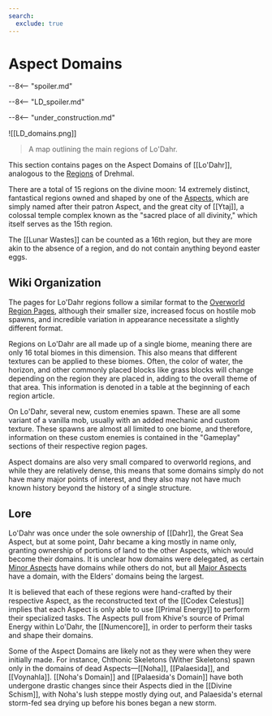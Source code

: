 ```yaml
---
search:
  exclude: true
---
```


# Aspect Domains

--8<-- "spoiler.md"

--8<-- "LD_spoiler.md"

--8<-- "under_construction.md"

![[LD_domains.png]]
> A map outlining the main regions of Lo'Dahr.

This section contains pages on the Aspect Domains of [[Lo'Dahr]], analogous to the [Regions](/World/Regions/) of Drehmal.

There are a total of 15 regions on the divine moon: 14 extremely distinct, fantastical regions owned and shaped by one of the [Aspects](/Lore/Higher_Beings/Aspects/), which are simply named after their patron Aspect, and the great city of [[Ytaj]], a colossal temple complex known as the "sacred place of all divinity," which itself serves as the 15th region.

The [[Lunar Wastes]] can be counted as a 16th region, but they are more akin to the absence of a region, and do not contain anything beyond easter eggs.

## Wiki Organization

The pages for Lo'Dahr regions follow a similar format to the [Overworld Region Pages](/World/Regions/), although their smaller size, increased focus on hostile mob spawns, and incredible variation in appearance necessitate a slightly different format.

Regions on Lo'Dahr are all made up of a single biome, meaning there are only 16 total biomes in this dimension. This also means that different textures can be applied to these biomes. Often, the color of water, the horizon, and other commonly placed blocks like grass blocks will change depending on the region they are placed in, adding to the overall theme of that area. This information is denoted in a table at the beginning of each region article.

On Lo'Dahr, several new, custom enemies spawn. These are all some variant of a vanilla mob, usually with an added mechanic and custom texture. These spawns are almost all limited to one biome, and therefore, information on these custom enemies is contained in the "Gameplay" sections of their respective region pages.

Aspect domains are also very small compared to overworld regions, and while they are relatively dense, this means that some domains simply do not have many major points of interest, and they also may not have much known history beyond the history of a single structure.

## Lore

Lo'Dahr was once under the sole ownership of [[Dahr]], the Great Sea Aspect, but at some point, Dahr became a king mostly in name only, granting ownership of portions of land to the other Aspects, which would become their domains. It is unclear how domains were delegated, as certain [Minor Aspects](/Lore/Higher_Beings/Aspects/Minor_Aspects/) have domains while others do not, but all [Major Aspects](/Lore/Higher_Beings/Aspects/Major_Aspects/) have a domain, with the Elders' domains being the largest. 

It is believed that each of these regions were hand-crafted by their respective Aspect, as the reconstructed text of the [[Codex Celestus]] implies that each Aspect is only able to use [[Primal Energy]] to perform their specialized tasks. The Aspects pull from Khive's source of Primal Energy within Lo'Dahr, the [[Numencore]], in order to perform their tasks and shape their domains. 

Some of the Aspect Domains are likely not as they were when they were initially made. For instance, Chthonic Skeletons (Wither Skeletons) spawn only in the domains of dead Aspects—[[Noha]], [[Palaesida]], and [[Voynahla]]. [[Noha's Domain]] and [[Palaesida's Domain]] have both undergone drastic changes since their Aspects died in the [[Divine Schism]], with Noha's lush steppe mostly dying out, and Palaesida's eternal storm-fed sea drying up before his bones began a new storm. 
